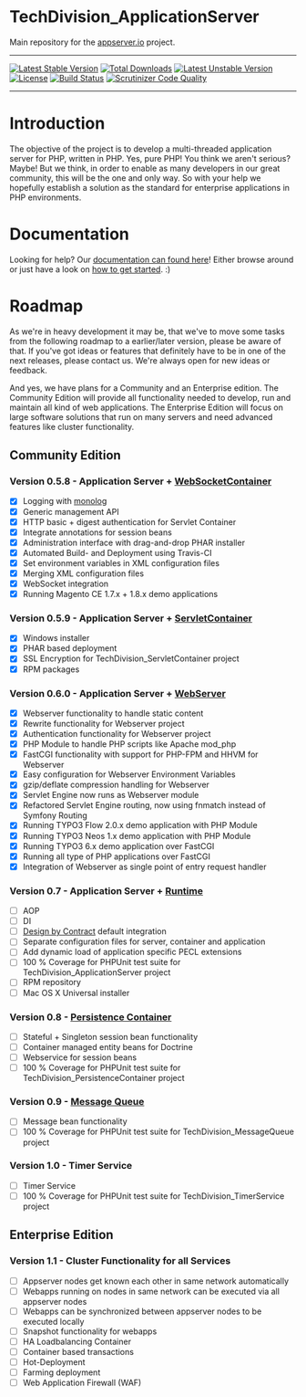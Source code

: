 # TechDivision_ApplicationServer
Main repository for the [appserver.io](<http://www.appserver.io/>) project.
____________________________________________

[![Latest Stable Version](https://poser.pugx.org/techdivision/appserver/v/stable.png)](https://packagist.org/packages/techdivision/appserver) [![Total Downloads](https://poser.pugx.org/techdivision/appserver/downloads.png)](https://packagist.org/packages/techdivision/appserver) [![Latest Unstable Version](https://poser.pugx.org/techdivision/appserver/v/unstable.png)](https://packagist.org/packages/techdivision/appserver) [![License](https://poser.pugx.org/techdivision/appserver/license.png)](https://packagist.org/packages/techdivision/appserver) [![Build Status](https://travis-ci.org/techdivision/TechDivision_ApplicationServer.png)](https://travis-ci.org/techdivision/TechDivision_ApplicationServer)
[![Scrutinizer Code Quality](https://scrutinizer-ci.com/g/techdivision/TechDivision_ApplicationServer/badges/quality-score.png?b=master)](https://scrutinizer-ci.com/g/techdivision/TechDivision_ApplicationServer/?branch=master)
____________________________________________
# Introduction
The objective of the project is to develop a multi-threaded application server for PHP, written in PHP. Yes, pure PHP! You think we aren't serious? Maybe! But we think, in order to enable as many developers in our great community, this will be the one and only way. So with your help we hopefully establish a solution as the standard for enterprise applications in PHP environments.


# Documentation

Looking for help?
Our [documentation can found here](<https://github.com/techdivision/TechDivision_AppserverDocumentation>)!
Either browse around or just have a look on [how to get started](<https://github.com/techdivision/TechDivision_AppserverDocumentation/tree/master/docs/getting-started>). :)


# Roadmap
As we're in heavy development it may be, that we've to move some tasks from the following roadmap to a earlier/later version, please be aware of that. If you've got ideas or features that definitely have to be in one of the next releases, please contact us. We're always open for new ideas or feedback.

And yes, we have plans for a Community and an Enterprise edition. The Community Edition will provide all functionality needed to develop, run and maintain all kind of web applications. The Enterprise Edition will focus on large software solutions that run on many servers and need advanced features like cluster functionality.

## Community Edition

### Version 0.5.8 - Application Server + [WebSocketContainer](https://github.com/techdivision/TechDivision_WebSocketContainer)
- [x] Logging with [monolog](https://github.com/Seldaek/monolog>)
- [x] Generic management API
- [x] HTTP basic + digest authentication for Servlet Container
- [x] Integrate annotations for session beans
- [x] Administration interface with drag-and-drop PHAR installer
- [x] Automated Build- and Deployment using Travis-CI
- [x] Set environment variables in XML configuration files
- [x] Merging XML configuration files
- [x] WebSocket integration
- [x] Running Magento CE 1.7.x + 1.8.x demo applications

### Version 0.5.9 - Application Server + [ServletContainer](https://github.com/techdivision/TechDivision_ServletContainer)
- [x] Windows installer
- [x] PHAR based deployment
- [x] SSL Encryption for TechDivision_ServletContainer project
- [x] RPM packages

### Version 0.6.0 - Application Server + [WebServer](https://github.com/techdivision/TechDivision_WebServer)
- [x] Webserver functionality to handle static content
- [x] Rewrite functionality for Webserver project
- [x] Authentication functionality for Webserver project
- [x] PHP Module to handle PHP scripts like Apache mod_php
- [x] FastCGI functionality with support for PHP-FPM and HHVM for Webserver
- [x] Easy configuration for Webserver Environment Variables
- [x] gzip/deflate compression handling for Webserver
- [x] Servlet Engine now runs as Webserver module
- [x] Refactored Servlet Engine routing, now using fnmatch instead of Symfony Routing
- [x] Running TYPO3 Flow 2.0.x demo application with PHP Module
- [x] Running TYPO3 Neos 1.x demo application with PHP Module
- [x] Running TYPO3 6.x demo application over FastCGI
- [x] Running all type of PHP applications over FastCGI
- [x] Integration of Webserver as single point of entry request handler

### Version 0.7 - Application Server + [Runtime](https://github.com/techdivision/TechDivision_Runtime)
- [ ] AOP
- [ ] DI
- [ ] [Design by Contract](https://github.com/wick-ed/php-by-contract) default integration
- [ ] Separate configuration files for server, container and application
- [ ] Add dynamic load of application specific PECL extensions
- [ ] 100 % Coverage for PHPUnit test suite for TechDivision_ApplicationServer project
- [ ] RPM repository
- [ ] Mac OS X Universal installer

### Version 0.8 - [Persistence Container](https://github.com/techdivision/TechDivision_PersistenceContainer)
- [ ] Stateful + Singleton session bean functionality
- [ ] Container managed entity beans for Doctrine
- [ ] Webservice for session beans
- [ ] 100 % Coverage for PHPUnit test suite for TechDivision_PersistenceContainer project

### Version 0.9 - [Message Queue](https://github.com/techdivision/TechDivision_MessageQueue)
- [ ] Message bean functionality
- [ ] 100 % Coverage for PHPUnit test suite for TechDivision_MessageQueue project

### Version 1.0 - Timer Service
- [ ] Timer Service
- [ ] 100 % Coverage for PHPUnit test suite for TechDivision_TimerService project

## Enterprise Edition
### Version 1.1 - Cluster Functionality for all Services
- [ ] Appserver nodes get known each other in same network automatically
- [ ] Webapps running on nodes in same network can be executed via all appserver nodes
- [ ] Webapps can be synchronized between appserver nodes to be executed locally
- [ ] Snapshot functionality for webapps
- [ ] HA Loadbalancing Container
- [ ] Container based transactions
- [ ] Hot-Deployment
- [ ] Farming deployment
- [ ] Web Application Firewall (WAF)
